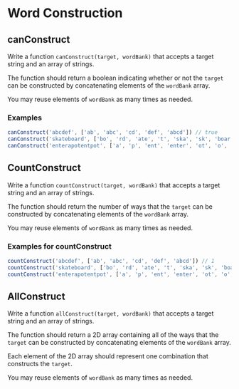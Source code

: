 # Word Construction

## canConstruct

Write a function `canConstruct(target, wordBank)` that accepts a target string and an array of strings.

The function should return a boolean indicating whether or not the `target` can be constructed by concatenating elements of the `wordBank` array.

You may reuse elements of `wordBank` as many times as needed.

### Examples

```js
canConstruct('abcdef', ['ab', 'abc', 'cd', 'def', 'abcd']) // true
canConstruct('skateboard', ['bo', 'rd', 'ate', 't', 'ska', 'sk', 'boar']) // false
canConstruct('enterapotentpot', ['a', 'p', 'ent', 'enter', 'ot', 'o', 't']) // true
```

## CountConstruct

Write a function `countConstruct(target, wordBank)` that accepts a target string and an array of strings.

The function should return the number of ways that the `target` can be constructed by concatenating elements of the `wordBank` array.

You may reuse elements of `wordBank` as many times as needed.

### Examples for countConstruct

```js
countConstruct('abcdef', ['ab', 'abc', 'cd', 'def', 'abcd']) // 1
countConstruct('skateboard', ['bo', 'rd', 'ate', 't', 'ska', 'sk', 'boar']) // 0
countConstruct('enterapotentpot', ['a', 'p', 'ent', 'enter', 'ot', 'o', 't']) // 4
```

## AllConstruct

Write a function `allConstruct(target, wordBank)` that accepts a target string and an array of strings.

The function should return a 2D array containing all of the ways that the `target` can be constructed by concatenating elements of the `wordBank` array.

Each element of the 2D array should represent one combination that constructs the `target`.

You may reuse elements of `wordBank` as many times as needed.
